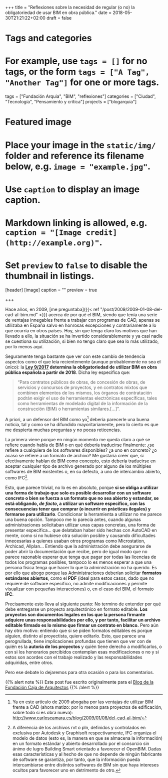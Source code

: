 +++
title = "Reflexiones sobre la necesidad de regular (o no) la obligatoriedad de usar BIM en obra pública."
date = 2018-05-30T21:21:22+02:00
draft = false

# Tags and categories
# For example, use `tags = []` for no tags, or the form `tags = ["A Tag", "Another Tag"]` for one or more tags.
tags = ["Fundación Arquia", "BIM", "reflexiones"]
categories = ["Ciudad", "Tecnología", "Pensamiento y crítica"]
projects = ["blogarquia"]

# Featured image
# Place your image in the `static/img/` folder and reference its filename below, e.g. `image = "example.jpg"`.
# Use `caption` to display an image caption.
#   Markdown linking is allowed, e.g. `caption = "[Image credit](http://example.org)"`.
# Set `preview` to `false` to disable the thumbnail in listings.
[header]
[image]
caption = ""
preview = true



+++

Hace años, en 2009, [me preguntaba]({{< ref "/post/2009/2009-01-08-del-cad-al-bim.md" >}}) acerca de por qué el BIM, siendo que tenía una serie de ventajas innegables frente a trabajar con programas de CAD, apenas se utilizaba en España salvo en honrosas excepciones y contrariamente a lo que ocurría en otros países. Hoy, sin que tenga claro los motivos que han llevado a ello, la situación se ha invertido considerablemente y ya casi nadie se cuestiona su utilización, si bien no tengo claro que sea lo más utilizado, por lo menos aquí.

Seguramente tenga bastante que ver con este cambio de tendencia aspectos como el que leía recientemente (aunque probablemente no sea el único): la **[Ley 9/2017](https://www.boe.es/buscar/act.php?id=BOE-A-2017-12902&p=20171229&tn=1) determina la obligatoriedad de utilizar BIM en obra pública española a partir de 2018**. Dicha ley especifica que:

> “Para contratos públicos de obras, de concesión de obras, de servicios y concursos de proyectos, y en contratos mixtos que combinen elementos de los mismos, los órganos de contratación podrán exigir el uso de herramientas electrónicas específicas, tales como herramientas de modelado digital de la información de la construcción (BIM) o herramientas similares.[…]”.

A priori, a un defensor del BIM como yo[^1] debería parecerle una buena noticia, tal y como se ha difundido mayoritariamente, pero lo cierto es que me despierta muchas preguntas y no pocas reticencias.

La primera viene porque en ningún momento me queda claro a qué se refiere cuando habla de BIM o en qué debería traducirse finalmente: ¿se refiere a cualquiera de los softwares disponibles? ¿a uno en concreto? ¿o acaso se refiere a un formato de archivo? Me gustaría creer que, si efectivamente hablan de BIM como concepto, esto debería traducirse en aceptar cualquier tipo de archivo generado por alguno de los múltiples softwares de BIM existentes o, en su defecto, a uno de intercambio abierto, como IFC[^2].

Esto, que parece trivial, no lo es en absoluto, porque **si se obliga a utilizar una forma de trabajo que solo es posible desarrollar con un software concreto o bien se fuerza a un formato que no sea abierto y estandar, se está obligando, _de facto_, a utilizar un software específico, con las consecuencias tener que comprar (o incurrir en prácticas ilegales) y formarse para utilizarlo**. Condicionar la herramienta a utilizar no me parece una buena opción. Tampoco me lo parecía antes, cuando algunas administraciones solicitaban utilizar unas capas concretas, una forma de presentar específica… que delataban haber sido hechas con AutoCAD en mente, como si no hubiese otra solución posible y causando dificultades innecesarias a quienes usaban otros programas como Microstation, Archicad, Allplan… Entiendo que la administración debe asegurarse de poder abrir la documentación que recibe, pero de igual modo que no parece razonable esperar que tenga que pagar por todas las licencias de todos los programas posibles, tampoco lo es menos esperar a que una persona física tenga que hacer lo que la administración no ha querido. Es por ello que abogo porque las Administraciones deberían solicitar **formatos estándares abiertos**, como el **PDF** (ideal para estos casos, dado que no requiere de software específico, no admite modificaciones y permite visualizar con pequeñas interacciones) o, en el caso del BIM, el formato **IFC**.

Precisamente esto lleva al siguiente punto: No termino de entender por qué debe entregarse un proyecto arquitectónico en formato editable. **Los proyectos son documentos legales en los que la persona firmante adquiere unas responsabilidades por ello, y por tanto, facilitar un archivo editable firmado es lo mismo que firmar un contrato en blanco.** Pero aún hay otro motivo: entiendo que si se piden formatos editables es porque alguien, distinto al proyectista, quiere editarlo. Esto, que parece una perogrullada, tiene implicaciones profundas que tienen que ver con de quién es la **autoría de los proyectos** y quién tiene derecho a modificarlos, o con si los honorarios percibidos contemplan esas modificaciones o no y si estos son acordes con el trabajo realizado y las responsabilidades adquiridas, entre otros.

Pero ese debate lo dejaremos para otra ocasión o para los comentarios.

{{% alert note %}}
Este post fue escrito originalmente para el [Blog de la Fundación Caja de Arquitectos](http://blogfundacion.arquia.es/2018/04/reflexiones-sobre-la-necesidad-de-regular-o-no-la-obligatoriedad-de-usar-bim-en-obra-publica/)
{{% /alert %}}

[^1]: Ya en este artículo de 2009 abogaba por las ventajas de utilizar BIM frente a CAD (ahora matizo: por lo menos para proyectos de edificación, sobre todo si es obra nueva): http://www.carloscamara.es/blog/2009/01/08/del-cad-al-bim/
[^2]: A diferencia de los archivos rvt o pln, definidos y controlados en exclusiva por Autodesk y Graphisoft respectivamente, IFC organiza el modelo de datos (esto es, la manera en que se almacena la información) en un formato estándar y abierto desarrollado por el consorcio sin ánimo de lugro Building Smart orientado a favorecer el OpenBIM. Dadas esas características y al hecho de que no depende de ningún fabricante de software se garantiza, por tanto, que la información pueda intercambiarse entre distintos softwares de BIM sin que haya intereses ocultos para favorecer uno en detrimento de otro.
